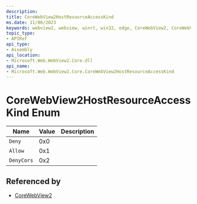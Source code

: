 ```yaml
---
description: 
title: CoreWebView2HostResourceAccessKind
ms.date: 11/06/2023
keywords: webview2, webview, winrt, win32, edge, CoreWebView2, CoreWebView2Controller, browser control, edge html, CoreWebView2HostResourceAccessKind
topic_type:
- APIRef
api_type:
- Assembly
api_location:
- Microsoft.Web.WebView2.Core.dll
api_name:
- Microsoft.Web.WebView2.Core.CoreWebView2HostResourceAccessKind
---
```


# CoreWebView2HostResourceAccessKind Enum

| Name |  Value | Description |
|--|--|--|
|`Deny` | 0x0  |  |
|`Allow` | 0x1  |  |
|`DenyCors` | 0x2  |  |


## Referenced by

- [CoreWebView2](corewebview2.md)
